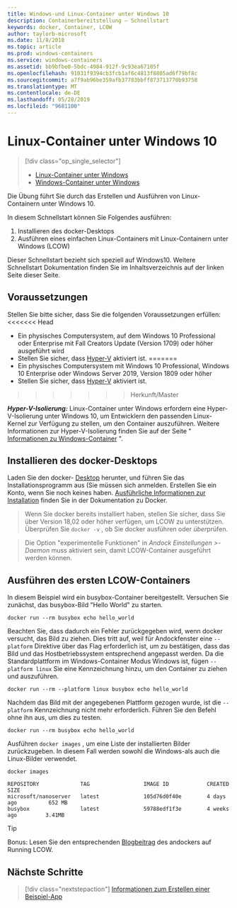 ```yaml
---
title: Windows-und Linux-Container unter Windows 10
description: Containerbereitstellung – Schnellstart
keywords: docker, Container, LCOW
author: taylorb-microsoft
ms.date: 11/8/2018
ms.topic: article
ms.prod: windows-containers
ms.service: windows-containers
ms.assetid: bb9bfbe0-5bdc-4984-912f-9c93ea67105f
ms.openlocfilehash: 91031f9394cb3fcb1af6c4813f8805ad6f79bf8c
ms.sourcegitcommit: a7f9ab96be359afb37783bbff873713770b93758
ms.translationtype: MT
ms.contentlocale: de-DE
ms.lasthandoff: 05/28/2019
ms.locfileid: "9681100"
---
```

# <a name="linux-containers-on-windows-10"></a>Linux-Container unter Windows 10

> [!div class="op_single_selector"]
> - [Linux-Container unter Windows](quick-start-windows-10-linux.md)
> - [Windows-Container unter Windows](quick-start-windows-10.md)

Die Übung führt Sie durch das Erstellen und Ausführen von Linux-Containern unter Windows 10.

In diesem Schnellstart können Sie Folgendes ausführen:

1. Installieren des docker-Desktops
2. Ausführen eines einfachen Linux-Containers mit Linux-Containern unter Windows (LCOW)

Dieser Schnellstart bezieht sich speziell auf Windows10. Weitere Schnellstart Dokumentation finden Sie im Inhaltsverzeichnis auf der linken Seite dieser Seite.

## <a name="prerequisites"></a>Voraussetzungen

Stellen Sie bitte sicher, dass Sie die folgenden Voraussetzungen erfüllen: <<<<<<< Head
- Ein physisches Computersystem, auf dem Windows 10 Professional oder Enterprise mit Fall Creators Update (Version 1709) oder höher ausgeführt wird
- Stellen Sie sicher, dass [Hyper-V](https://docs.microsoft.com/virtualization/hyper-v-on-windows/reference/hyper-v-requirements) aktiviert ist.
=======
- Ein physisches Computersystem mit Windows 10 Professional, Windows 10 Enterprise oder Windows Server 2019, Version 1809 oder höher
- Stellen Sie sicher, dass [Hyper-V](https://docs.microsoft.com/en-us/virtualization/hyper-v-on-windows/reference/hyper-v-requirements) aktiviert ist.
>>>>>>> Herkunft/Master

***Hyper-V-Isolierung:*** Linux-Container unter Windows erfordern eine Hyper-V-Isolierung unter Windows 10, um Entwicklern den passenden Linux-Kernel zur Verfügung zu stellen, um den Container auszuführen. Weitere Informationen zur Hyper-V-Isolierung finden Sie auf der Seite " [Informationen zu Windows-Container](../about/index.md) ".

## <a name="install-docker-desktop"></a>Installieren des docker-Desktops

Laden Sie den docker- [Desktop](https://store.docker.com/editions/community/docker-ce-desktop-windows) herunter, und führen Sie das Installationsprogramm aus (Sie müssen sich anmelden. Erstellen Sie ein Konto, wenn Sie noch keines haben. [Ausführliche Informationen zur Installation](https://docs.docker.com/docker-for-windows/install) finden Sie in der Dokumentation zu Docker.

> Wenn Sie docker bereits installiert haben, stellen Sie sicher, dass Sie über Version 18,02 oder höher verfügen, um LCOW zu unterstützen. Überprüfen Sie `docker -v` , ob Sie docker ausführen oder *über*prüfen.

> Die Option "experimentelle Funktionen" in *Andock Einstellungen >-Daemon* muss aktiviert sein, damit LCOW-Container ausgeführt werden können.

## <a name="run-your-first-lcow-container"></a>Ausführen des ersten LCOW-Containers

In diesem Beispiel wird ein busybox-Container bereitgestellt. Versuchen Sie zunächst, das busybox-Bild "Hello World" zu starten.

```console
docker run --rm busybox echo hello_world
```

Beachten Sie, dass dadurch ein Fehler zurückgegeben wird, wenn docker versucht, das Bild zu ziehen. Dies tritt auf, weil für Andockfenster eine `--platform` Direktive über das Flag erforderlich ist, um zu bestätigen, dass das Bild und das Hostbetriebssystem entsprechend angepasst werden. Da die Standardplattform im Windows-Container Modus Windows ist, fügen `--platform linux` Sie eine Kennzeichnung hinzu, um den Container zu ziehen und auszuführen.

```console
docker run --rm --platform linux busybox echo hello_world
```

Nachdem das Bild mit der angegebenen Plattform gezogen wurde, ist die `--platform` Kennzeichnung nicht mehr erforderlich. Führen Sie den Befehl ohne ihn aus, um dies zu testen.

```console
docker run --rm busybox echo hello_world
```

Ausführen `docker images` , um eine Liste der installierten Bilder zurückzugeben. In diesem Fall werden sowohl die Windows-als auch die Linux-Bilder verwendet.

```console
docker images

REPOSITORY             TAG                 IMAGE ID            CREATED             SIZE
microsoft/nanoserver   latest              105d76d0f40e        4 days ago          652 MB
busybox                latest              59788edf1f3e        4 weeks ago         3.41MB
```

> [!TIP]
> Bonus: Lesen Sie den entsprechenden [Blogbeitrag](https://blog.docker.com/2018/02/docker-for-windows-18-02-with-windows-10-fall-creators-update/) des andockers auf Running LCOW.

## <a name="next-steps"></a>Nächste Schritte

> [!div class="nextstepaction"]
> [Informationen zum Erstellen einer Beispiel-App](./building-sample-app.md)
